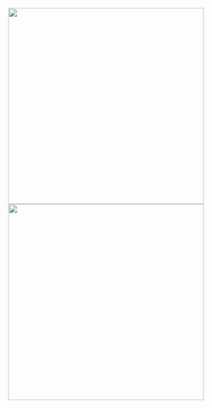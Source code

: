 <p align="left">
  <img src="https://github-readme-stats.vercel.app/api?username=dobsonj&show_icons=true&hide_border=true&count_private=false&theme=github_dark&include_all_commits=true" width="400"/>
  <img src="https://github-readme-streak-stats.herokuapp.com?user=dobsonj&theme=github-dark&hide_border=true&date_format=M%20j%5B%2C%20Y%5D" width="400"/>
</p>
